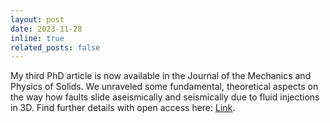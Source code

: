 ```yaml
---
layout: post
date: 2023-11-28
inline: true
related_posts: false
---
```


My third PhD article is now available in the Journal of the Mechanics and Physics of Solids. We unraveled some fundamental, theoretical aspects on the way how faults slide aseismically and seismically due to fluid injections in 3D. Find further details with open access here: <a href="https://doi.org/10.1016/j.jmps.2023.105506">Link</a>.
